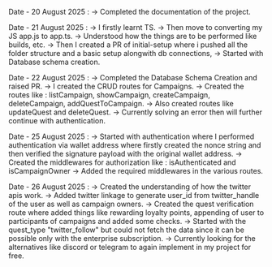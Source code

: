 Date - 20 August 2025 : 
-> Completed the documentation of the project.

Date - 21 August 2025 :
-> I firstly learnt TS.
-> Then move to converting my JS app.js to app.ts.
-> Understood how the things are to be performed like builds, etc.
-> Then I created a PR of initial-setup where i pushed all the folder structure and a basic setup alongwith db connections,
-> Started with Database schema creation.

Date - 22 August 2025 :
-> Completed the Database Schema Creation and raised PR.
-> I created the CRUD routes for Campaigns.
-> Created the routes like : listCampaign, showCampaign, createCampaign, deleteCampaign, addQuestToCampaign.
-> Also created routes like updateQuest and deleteQuest.
-> Currently solving an error then will further continue with authentication.

Date - 25 August 2025 :
-> Started with authentication where I performed authentication via wallet address where firstly created the nonce string and then verified the signature payload with the original wallet address.
-> Created the middlewares for authorization like : isAuthenticated and isCampaignOwner
-> Added the required middlewares in the various routes.

Date - 26 August 2025 :
-> Created the understanding of how the twitter apis work.
-> Added twitter linkage to generate user_id from twitter_handle of the user as well as campaign owners.
-> Created the quest verification route where added things like rewarding loyalty points, appending of user to participants of campaigns and added some checks.
-> Started with the quest_type "twitter_follow" but could not fetch the data since it can be possible only with the enterprise subscription.
-> Currently looking for the alternatives like discord or telegram to again implement in my project for free.
